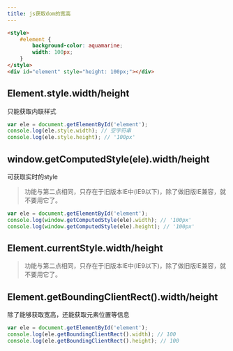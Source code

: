 ```yaml
---
title: js获取dom的宽高
---
```


```html
<style>
    #element {
        background-color: aquamarine;
        width: 100px;
    }
</style>
<div id="element" style="height: 100px;"></div>
```
## Element.style.width/height

只能获取内联样式

```javascript
var ele = document.getElementById('element');
console.log(ele.style.width); // 空字符串
console.log(ele.style.height); // '100px'
```

## window.getComputedStyle(ele).width/height

可获取实时的style
> 功能与第二点相同，只存在于旧版本IE中(IE9以下)，除了做旧版IE兼容，就不要用它了。

```javascript
var ele = document.getElementById('element');
console.log(window.getComputedStyle(ele).width); // '100px'
console.log(window.getComputedStyle(ele).height); // '100px'
```

## Element.currentStyle.width/height
> 功能与第二点相同，只存在于旧版本IE中(IE9以下)，除了做旧版IE兼容，就不要用它了。

## Element.getBoundingClientRect().width/height
除了能够获取宽高，还能获取元素位置等信息

```javascript
var ele = document.getElementById('element');
console.log(ele.getBoundingClientRect().width); // 100
console.log(ele.getBoundingClientRect().height); // 100
```

